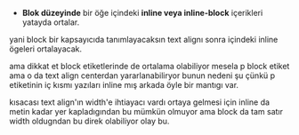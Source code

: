 
- **Blok düzeyinde** bir öğe içindeki **inline veya inline-block** içerikleri yatayda ortalar.
    
yani block bir kapsayıcıda tanımlayacaksın text alignı sonra içindeki inline ögeleri ortalayacak.

ama dikkat et block etiketlerinde de ortalama olabiliyor mesela p block etiket ama o da text align centerdan yararlanabiliryor bunun nedeni şu çünkü p etiketinin iç kısmı yazıları inline mış arkada öyle bir mantıgı var.


kısacası text align'ın width'e ihtiayacı vardı ortaya gelmesi için inline da metin kadar yer kapladıgından bu mümkün olmuyor ama block da tam satır width oldugndan bu direk olabiliyor olay bu.